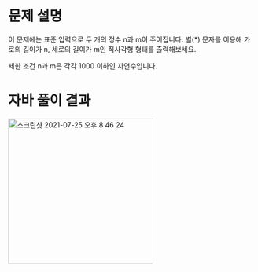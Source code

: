 # 문제 설명
이 문제에는 표준 입력으로 두 개의 정수 n과 m이 주어집니다.
별(*) 문자를 이용해 가로의 길이가 n, 세로의 길이가 m인 직사각형 형태를 출력해보세요.


제한 조건
n과 m은 각각 1000 이하인 자연수입니다.

# 자바 풀이 결과
<img width="295" alt="스크린샷 2021-07-25 오후 8 46 24" src="https://user-images.githubusercontent.com/42399580/126897869-9016b7cc-7fd6-409a-87ab-297f6d933543.png">
